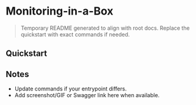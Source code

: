 # Monitoring-in-a-Box

> Temporary README generated to align with root docs. Replace the quickstart with exact commands if needed.

## Quickstart


## Notes
- Update commands if your entrypoint differs.
- Add screenshot/GIF or Swagger link here when available.
